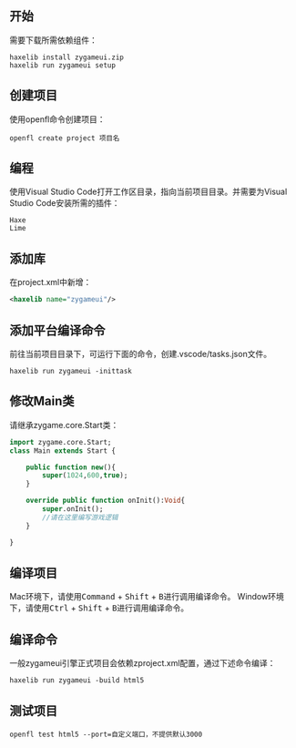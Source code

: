 ## 开始

需要下载所需依赖组件：

```shell
haxelib install zygameui.zip
haxelib run zygameui setup
```

## 创建项目

使用openfl命令创建项目：

```shel
openfl create project 项目名
```

## 编程

使用Visual Studio Code打开工作区目录，指向当前项目目录。并需要为Visual Studio Code安装所需的插件：

``` shell
Haxe
Lime
```

## 添加库

在project.xml中新增：

```xml
<haxelib name="zygameui"/>
```

## 添加平台编译命令
前往当前项目目录下，可运行下面的命令，创建.vscode/tasks.json文件。
```shell
haxelib run zygameui -inittask
```

## 修改Main类

请继承zygame.core.Start类：

```haxe
import zygame.core.Start;
class Main extends Start {

    public function new(){
        super(1024,600,true);
    }

    override public function onInit():Void{
        super.onInit();
        //请在这里编写游戏逻辑
    }

}
```

## 编译项目

Mac环境下，请使用<kbd>Command</kbd> + <kbd>Shift</kbd> + <kbd>B</kbd>进行调用编译命令。
Window环境下，请使用<kbd>Ctrl</kbd> + <kbd>Shift</kbd> + <kbd>B</kbd>进行调用编译命令。

## 编译命令

一般zygameui引擎正式项目会依赖zproject.xml配置，通过下述命令编译：

```haxe
haxelib run zygameui -build html5
```

## 测试项目

```shel
openfl test html5 --port=自定义端口，不提供默认3000
```

